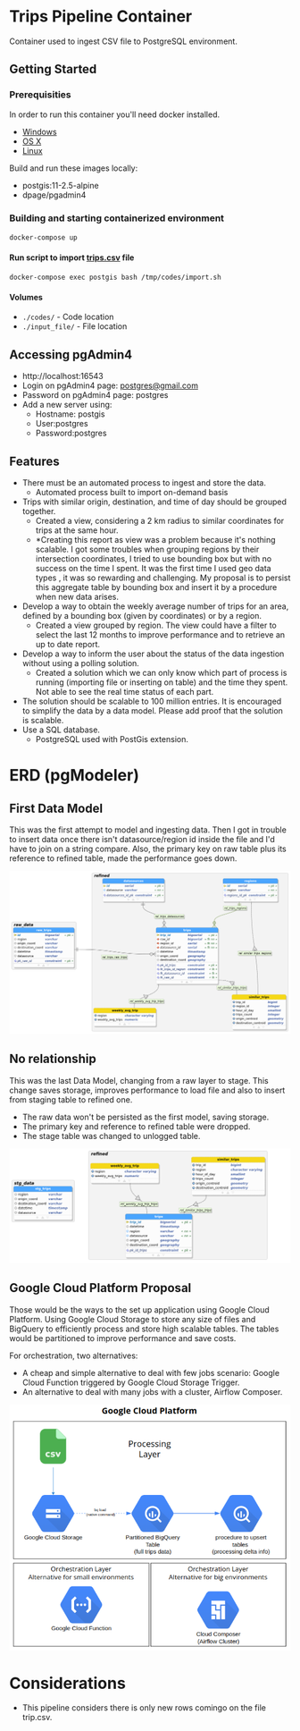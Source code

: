 # Trips Pipeline Container
Container used to ingest CSV file to PostgreSQL environment.

## Getting Started

### Prerequisities


In order to run this container you'll need docker installed.

* [Windows](https://docs.docker.com/desktop/windows/)
* [OS X](https://docs.docker.com/desktop/mac/)
* [Linux](https://docs.docker.com/engine/install/)

Build and run these images locally:
* postgis:11-2.5-alpine
* dpage/pgadmin4

### Building and starting containerized environment
```shell
docker-compose up
```
#### Run script to import [trips.csv](https://github.com/ricardokj/trips-pipeline/blob/9dc2207846ba805cda480a5f83fe56de498c1158/input_file/trips.csv) file 
```shell
docker-compose exec postgis bash /tmp/codes/import.sh
```
#### Volumes

* `./codes/` - Code location
* `./input_file/` - File location

## Accessing pgAdmin4
* http://localhost:16543
* Login on pgAdmin4 page: postgres@gmail.com
* Password on pgAdmin4 page: postgres
* Add a new server using:
  * Hostname: postgis
  * User:postgres
  * Password:postgres

## Features
* There must be an automated process to ingest and store the data.
  *  Automated process built to import on-demand basis
* Trips with similar origin, destination, and time of day should be grouped together.
  *  Created a view, considering a 2 km radius to similar coordinates for trips at the same hour.
  *  *Creating this report as view was a problem because it's nothing scalable. I got some troubles when grouping regions by their intersection coordinates, I tried to use bounding box but with no success on the time I spent. It was the first time I used geo data types , it was so rewarding and challenging. My proposal is to persist this aggregate table by bounding box and insert it by a procedure when new data arises.
* Develop a way to obtain the weekly average number of trips for an area, defined by a bounding box (given by coordinates) or by a region.
  * Created a view grouped by region. The view could have a filter to select the last 12 months to improve performance and to retrieve an up to date report.
* Develop a way to inform the user about the status of the data ingestion without using a polling solution.
  * Created a solution which we can only know which part of process is running (importing file or inserting on table) and the time they spent. Not able to see the real time status of each part.
* The solution should be scalable to 100 million entries. It is encouraged to simplify the data by a data model. Please add proof that the solution is scalable.
* Use a SQL database.
  * PostgreSQL used with PostGis extension.

# ERD (pgModeler)
## First Data Model
This was the first attempt to model and ingesting data. Then I got in trouble to insert data once there isn't datasource/region id inside the file and I'd have to join on a string compare. Also, the primary key on raw table plus its reference to refined table, made the performance goes down.

![erd](misc/img/ERD.png "erd")

## No relationship
This was the last Data Model, changing from a raw layer to stage. This change saves storage, improves performance to load file and also to insert from staging table to refined one.
* The raw data won't be persisted as the first model, saving storage. 
* The primary key and reference to refined table were dropped.
* The stage table was changed to unlogged table.

![erd](misc/img/ERD_no_relationship.png "erd_v2")

## Google Cloud Platform Proposal
Those would be the ways to the set up application using Google Cloud Platform. 
Using Google Cloud Storage to store any size of files and BigQuery to efficiently process and store high scalable tables. The tables would be partitioned to improve performance and save costs.

For orchestration, two alternatives:
* A cheap and simple alternative to deal with few jobs scenario: Google Cloud Function triggered by Google Cloud Storage Trigger.
* An alternative to deal with many jobs with a cluster, Airflow Composer.

![GCP](misc/img/Google_Cloud_proposal.png "GCP")

# Considerations
* This pipeline considers there is only new rows comingo on the file trip.csv.
